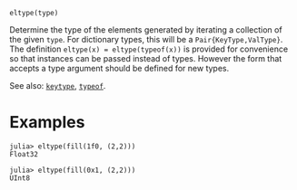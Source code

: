 ```
eltype(type)
```

Determine the type of the elements generated by iterating a collection of the given `type`. For dictionary types, this will be a `Pair{KeyType,ValType}`. The definition `eltype(x) = eltype(typeof(x))` is provided for convenience so that instances can be passed instead of types. However the form that accepts a type argument should be defined for new types.

See also: [`keytype`](@ref), [`typeof`](@ref).

# Examples

```jldoctest
julia> eltype(fill(1f0, (2,2)))
Float32

julia> eltype(fill(0x1, (2,2)))
UInt8
```
